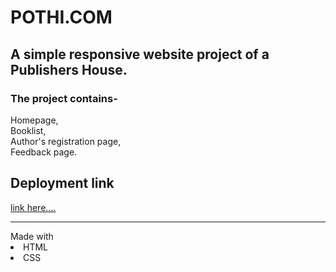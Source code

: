 # POTHI.COM
## A simple responsive website project of a Publishers House.
### The project contains- 
Homepage,<br>
Booklist, <br>
Author's registration page, <br>
Feedback page.<br>
## Deployment link
<a href="https://divyanshi51.github.io/POTHI.COM/" > link here....</a>
 <hr>
 Made with 
 <li> HTML </li>
 <li> CSS </li>
